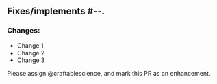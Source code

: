 ## Fixes/implements #--.

### Changes:
- Change 1
- Change 2
- Change 3

Please assign @craftablescience, and mark this PR as an enhancement.
